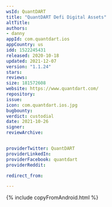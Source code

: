 ```yaml
---
wsId: QuantDART
title: "QuantDART Defi Digital Assets"
altTitle: 
authors:
- danny
appId: com.quantdart.ios
appCountry: us
idd: 1522245431
released: 2020-10-18
updated: 2021-12-07
version: "1.1.24"
stars: 
reviews: 
size: 181572608
website: https://www.quantdart.com/
repository: 
issue: 
icon: com.quantdart.ios.jpg
bugbounty: 
verdict: custodial
date: 2021-10-26
signer: 
reviewArchive:


providerTwitter: QuantDART
providerLinkedIn: 
providerFacebook: quantdart
providerReddit: 

redirect_from:

---
```


{% include copyFromAndroid.html %}

